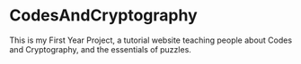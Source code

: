 # CodesAndCryptography
This is my First Year Project, a tutorial website teaching people about Codes and Cryptography, and the essentials of puzzles.
